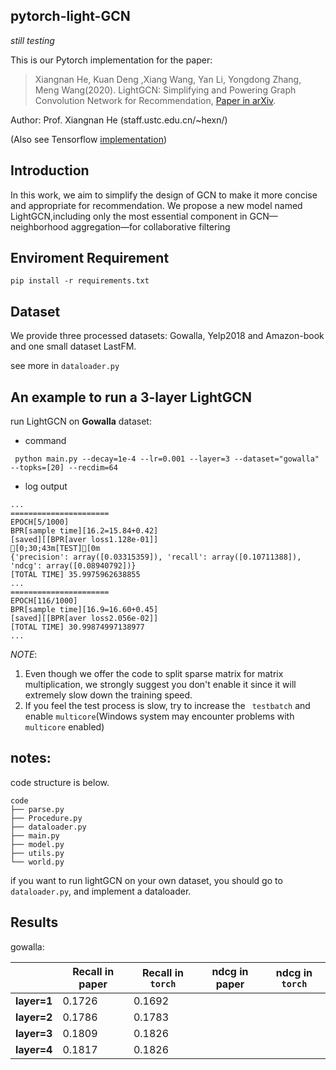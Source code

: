 ## pytorch-light-GCN

*still testing*

This is our Pytorch implementation for the paper:

>Xiangnan He, Kuan Deng ,Xiang Wang, Yan Li, Yongdong Zhang, Meng Wang(2020). LightGCN: Simplifying and Powering Graph Convolution Network for Recommendation, [Paper in arXiv](https://arxiv.org/abs/2002.02126).

Author: Prof. Xiangnan He (staff.ustc.edu.cn/~hexn/)

(Also see Tensorflow [implementation](https://github.com/kuandeng/LightGCN))

## Introduction

In this work, we aim to simplify the design of GCN to make it more concise and appropriate for recommendation. We propose a new model named LightGCN,including only the most essential component in GCN—neighborhood aggregation—for collaborative filtering



## Enviroment Requirement

`pip install -r requirements.txt`



## Dataset

We provide three processed datasets: Gowalla, Yelp2018 and Amazon-book and one small dataset LastFM.

see more in `dataloader.py`

## An example to run a 3-layer LightGCN

run LightGCN on **Gowalla** dataset:

* command

` python main.py --decay=1e-4 --lr=0.001 --layer=3 --dataset="gowalla" --topks=[20] --recdim=64`

* log output

```shell
...
======================
EPOCH[5/1000]
BPR[sample time][16.2=15.84+0.42]
[saved][[BPR[aver loss1.128e-01]]
[0;30;43m[TEST][0m
{'precision': array([0.03315359]), 'recall': array([0.10711388]), 'ndcg': array([0.08940792])}
[TOTAL TIME] 35.9975962638855
...
======================
EPOCH[116/1000]
BPR[sample time][16.9=16.60+0.45]
[saved][[BPR[aver loss2.056e-02]]
[TOTAL TIME] 30.99874997138977
...
```

*NOTE*:

1. Even though we offer the code to split sparse matrix for matrix multiplication, we strongly suggest you don't enable it since it will extremely slow down the training speed.
2. If you feel the test process is slow, try to increase the ` testbatch` and enable `multicore`(Windows system may encounter problems with `multicore` enabled)


## notes:

code structure is below.

```shell
code
├── parse.py
├── Procedure.py
├── dataloader.py
├── main.py
├── model.py
├── utils.py
└── world.py
```

if you want to run lightGCN on your own dataset, you should go to `dataloader.py`, and implement a dataloader.

## Results

gowalla:

|             | Recall in paper | Recall in `torch` |  ndcg in paper    | ndcg in `torch` |
| ----------- | ---------------------------- | ----------------- | ---- | ---- |
| **layer=1** | 0.1726                       | 0.1692            |      |      |
| **layer=2** | 0.1786                       | 0.1783            |      |      |
| **layer=3** | 0.1809                       | 0.1826            |      |      |
| **layer=4** | 0.1817                       | 0.1826            |      |      |

